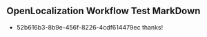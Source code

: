 ## OpenLocalization Workflow Test MarkDown
* 52b616b3-8b9e-456f-8226-4cdf614479ec thanks!

<!--HONumber=Jul16_HO2-->


